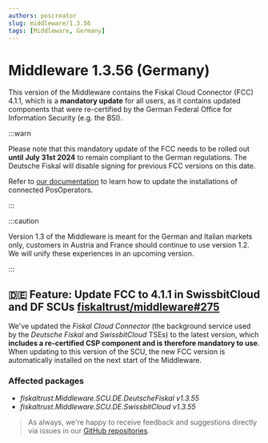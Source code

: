 ```yaml
---
authors: poscreator
slug: middleware/1.3.56
tags: [Middleware, Germany]
---
```


# Middleware 1.3.56 (Germany)
This version of the Middleware contains the Fiskal Cloud Connector (FCC) 4.1.1, which is a **mandatory update** for all users, as it contains updated components that were re-certified by the German Federal Office for Information Security (e.g. the BSI).

:::warn

Please note that this mandatory update of the FCC needs to be rolled out **until July 31st 2024** to remain compliant to the German regulations. The Deutsche Fiskal will disable signing for previous FCC versions on this date.

Refer to [our documentation](https://docs.fiskaltrust.cloud/docs/posdealers/technical-operations/maintenance/updating) to learn how to update the installations of connected PosOperators.

:::

<!--truncate-->

:::caution

Version 1.3 of the Middleware is meant for the German and Italian markets only, customers in Austria and France should continue to use version 1.2. We will unify these experiences in an upcoming version.

:::


## 🇩🇪 Feature: Update FCC to 4.1.1 in SwissbitCloud and DF SCUs [fiskaltrust/middleware#275](https://github.com/fiskaltrust/middleware/pull/275)
We've updated the _Fiskal Cloud Connector_ (the background service used by the _Deutsche Fiskal_ and _SwissbitCloud_ TSEs) to the latest version, which **includes a re-certified CSP component and is therefore mandatory to use**. When updating to this version of the SCU, the new FCC version is automatically installed on the next start of the Middleware.

### Affected packages
- _fiskaltrust.Middleware.SCU.DE.DeutscheFiskal v1.3.55_
- _fiskaltrust.Middleware.SCU.DE.SwissbitCloud v1.3.55_


> As always, we're happy to receive feedback and suggestions directly via issues in our [GitHub repositories](https://github.com/fiskaltrust).
